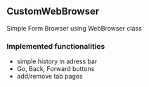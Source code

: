## CustomWebBrowser
Simple Form Browser using WebBrowser class

### Implemented functionalities
- simple history in adress bar
- Go, Back, Forward buttons
- add/remove tab pages
